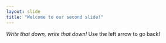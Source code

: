 ```yaml
---
layout: slide
title: "Welcome to our second slide!"
---
```

*Write that down, write that down!*
Use the left arrow to go back!
